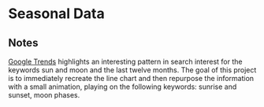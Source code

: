 # Seasonal Data

<!-- ## [Live Demo](LIVE_DEMO_URL) -->

## Notes

[Google Trends](https://trends.google.com/trends/explore?q=sun,moon) highlights an interesting pattern in search interest for the keywords sun and moon and the last twelve months. The goal of this project is to immediately recreate the line chart and then repurpose the information with a small animation, playing on the following keywords: sunrise and sunset, moon phases.
